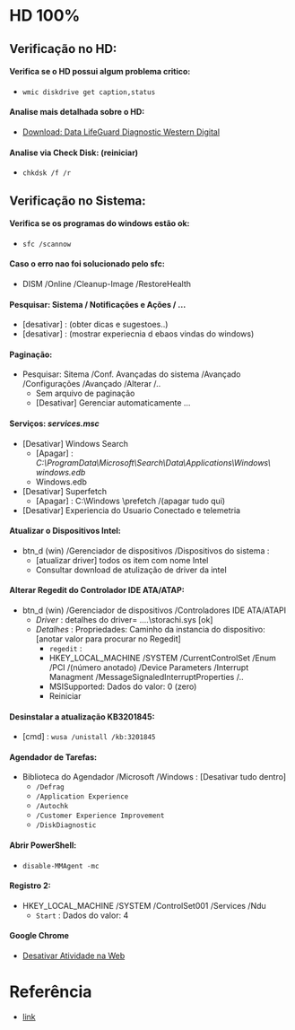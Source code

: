 # HD 100%

## Verificação no HD:
#### Verifica se o HD possui algum problema critico:
- `wmic diskdrive get caption,status`

#### Analise mais detalhada sobre o HD:
- [Download: Data LifeGuard Diagnostic Western Digital](https://support.wdc.com/downloads.aspx?p=3)

#### Analise via Check Disk: (reiniciar)
- `chkdsk /f /r`

## Verificação no Sistema:
#### Verifica se os programas do windows estão ok:
- `sfc /scannow`

#### Caso o erro nao foi solucionado pelo sfc:
- DISM /Online /Cleanup-Image /RestoreHealth

#### Pesquisar: Sistema / Notificações e Ações / ...
- [desativar] : (obter dicas e sugestoes..) 
- [desativar] : (mostrar experiecnia d ebaos vindas do windows)

#### Paginação:
- Pesquisar: Sitema /Conf. Avançadas do sistema /Avançado /Configurações /Avançado /Alterar /..
  - Sem arquivo de paginação
  - [Desativar] Gerenciar automaticamente ...

#### Serviços: *services.msc*
- [Desativar] Windows Search 
  - [Apagar] : _C:\ProgramData\Microsoft\Search\Data\Applications\Windows\ windows.edb_
  - Windows.edb
- [Desativar] Superfetch
  - [Apagar] : C:\Windows \prefetch /(apagar tudo qui)
- [Desativar] Experiencia do Usuario Conectado e telemetria 


#### Atualizar o Dispositivos Intel:
- btn_d (win) /Gerenciador de dispositivos /Dispositivos do sistema :
  - [atualizar driver] todos os item com nome Intel 
  - Consultar download de atulização de driver da intel


#### Alterar Regedit do Controlador IDE ATA/ATAP:
- btn_d (win) /Gerenciador de dispositivos /Controladores IDE ATA/ATAPI
  - *Driver* : detalhes do driver= ....\storachi.sys [ok]
  - *Detalhes* : Propriedades: Caminho da instancia do dispositivo: [anotar valor para procurar no Regedit]
    - `regedit` : 
    - HKEY_LOCAL_MACHINE /SYSTEM /CurrentControlSet /Enum /PCI /(número anotado) /Device Parameters /Interrupt Managment /MessageSignaledInterruptProperties /..
    - MSISupported: Dados do valor: 0 (zero)
    - Reiniciar
      
#### Desinstalar a atualização KB3201845:
  - [cmd] : `wusa /unistall /kb:3201845`

#### Agendador de Tarefas:
- Biblioteca do Agendador /Microsoft /Windows : [Desativar tudo dentro]
  - `/Defrag`
  - `/Application Experience`
  - `/Autochk`
  - `/Customer Experience Improvement`
  - `/DiskDiagnostic`

#### Abrir PowerShell:
- `disable-MMAgent -mc`

#### Registro 2:
- HKEY_LOCAL_MACHINE /SYSTEM  /ControlSet001 /Services /Ndu 
  - `Start` : Dados do valor: 4


#### Google Chrome
- [Desativar Atividade na Web](https://myactivity.google.com/activitycontrols)

# Referência
- [link](https://www.youtube.com/watch?v=qWESrvP_uU8)
